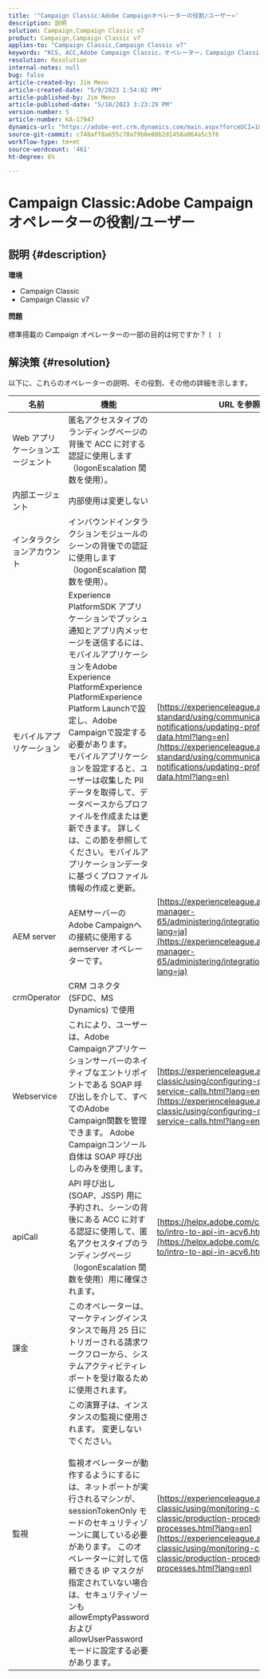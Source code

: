 ```yaml
---
title: '"Campaign Classic:Adobe Campaignオペレーターの役割/ユーザー»'
description: 説明
solution: Campaign,Campaign Classic v7
product: Campaign,Campaign Classic v7
applies-to: "Campaign Classic,Campaign Classic v7"
keywords: "KCS, ACC,Adobe Campaign Classic，オペレーター，Campaign Classicv7,Campaign Classic，役割，使用，目的， FAQ"
resolution: Resolution
internal-notes: null
bug: false
article-created-by: Jim Menn
article-created-date: "5/9/2023 1:54:02 PM"
article-published-by: Jim Menn
article-published-date: "5/10/2023 3:23:29 PM"
version-number: 5
article-number: KA-17947
dynamics-url: "https://adobe-ent.crm.dynamics.com/main.aspx?forceUCI=1&pagetype=entityrecord&etn=knowledgearticle&id=ce2848ee-70ee-ed11-8849-6045bd006b3d"
source-git-commit: c748aff8a655c70a79b0e80b2d1458a064a5c5f6
workflow-type: tm+mt
source-wordcount: '461'
ht-degree: 6%

---
```


# Campaign Classic:Adobe Campaignオペレーターの役割/ユーザー

## 説明 {#description}

<b>環境</b>
- Campaign Classic
- Campaign Classic v7

<b>問題</b><br><br>標準搭載の Campaign オペレーターの一部の目的は何ですか？ `[`   `]` <br>

## 解決策 {#resolution}


以下に、これらのオペレーターの説明、その役割、その他の詳細を示します。


| <b>名前</b> | <b>機能</b> | <b>URL を参照してください</b> |
| --- | --- | --- |
| Web アプリケーションエージェント | 匿名アクセスタイプのランディングページの背後で ACC に対する認証に使用します（logonEscalation 関数を使用）。 |   |
| 内部エージェント | 内部使用は変更しない |   |
| インタラクションアカウント | インバウンドインタラクションモジュールのシーンの背後での認証に使用します（logonEscalation 関数を使用）。 |   |
| モバイルアプリケーション | Experience PlatformSDK アプリケーションでプッシュ通知とアプリ内メッセージを送信するには、モバイルアプリケーションをAdobe Experience PlatformExperience PlatformExperience Platform Launchで設定し、Adobe Campaignで設定する必要があります。<br>モバイルアプリケーションを設定すると、ユーザーは収集した PII データを取得して、データベースからプロファイルを作成または更新できます。 詳しくは、この節を参照してください。モバイルアプリケーションデータに基づくプロファイル情報の作成と更新。 | [https://experienceleague.adobe.com/docs/campaign-standard/using/communication-channels/push-notifications/updating-profile-with-mobile-app-data.html?lang=en](https://experienceleague.adobe.com/docs/campaign-standard/using/communication-channels/push-notifications/updating-profile-with-mobile-app-data.html?lang=en) |
| AEM server | AEMサーバーのAdobe Campaignへの接続に使用する aemserver オペレーターです。 | [https://experienceleague.adobe.com/docs/experience-manager-65/administering/integration/campaignonpremise.html?lang=ja](https://experienceleague.adobe.com/docs/experience-manager-65/administering/integration/campaignonpremise.html?lang=ja) |
| crmOperator | CRM コネクタ (SFDC、MS Dynamics) で使用 |   |
| Webservice | これにより、ユーザーは、Adobe Campaignアプリケーションサーバーのネイティブなエントリポイントである SOAP 呼び出しを介して、すべてのAdobe Campaign関数を管理できます。 Adobe Campaignコンソール自体は SOAP 呼び出しのみを使用します。 | [https://experienceleague.adobe.com/docs/campaign-classic/using/configuring-campaign-classic/api/web-service-calls.html?lang=en](https://experienceleague.adobe.com/docs/campaign-classic/using/configuring-campaign-classic/api/web-service-calls.html?lang=en) |
| apiCall | API 呼び出し (SOAP、JSSP) 用に予約され、シーンの背後にある ACC に対する認証に使用して、匿名アクセスタイプのランディングページ（logonEscalation 関数を使用）用に確保されます。 | [https://helpx.adobe.com/campaign/classic/how-to/intro-to-api-in-acv6.html](https://helpx.adobe.com/campaign/classic/how-to/intro-to-api-in-acv6.html) |
| 課金 | このオペレーターは、マーケティングインスタンスで毎月 25 日にトリガーされる請求ワークフローから、システムアクティビティレポートを受け取るために使用されます。 |   |
| 監視 | この演算子は、インスタンスの監視に使用されます。 変更しないでください。 <br><br>監視オペレーターが動作するようにするには、ネットポートが実行されるマシンが、sessionTokenOnly モードのセキュリティゾーンに属している必要があります。 このオペレーターに対して信頼できる IP マスクが指定されていない場合は、セキュリティゾーンも allowEmptyPassword および allowUserPassword モードに設定する必要があります。 | [https://experienceleague.adobe.com/docs/campaign-classic/using/monitoring-campaign-classic/production-procedures/monitoring-processes.html?lang=en](https://experienceleague.adobe.com/docs/campaign-classic/using/monitoring-campaign-classic/production-procedures/monitoring-processes.html?lang=en) |



